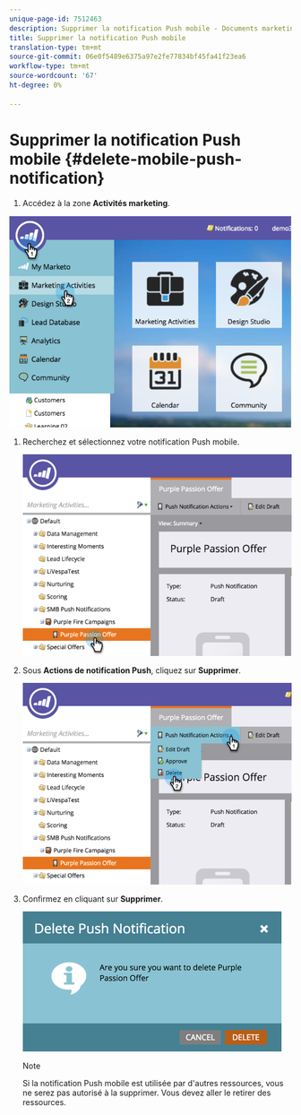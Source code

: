 ```yaml
---
unique-page-id: 7512463
description: Supprimer la notification Push mobile - Documents marketing - Documentation du produit
title: Supprimer la notification Push mobile
translation-type: tm+mt
source-git-commit: 06e0f5489e6375a97e2fe77834bf45fa41f23ea6
workflow-type: tm+mt
source-wordcount: '67'
ht-degree: 0%

---
```



# Supprimer la notification Push mobile {#delete-mobile-push-notification}

1. Accédez à la zone **Activités marketing**.

![](assets/image2015-4-22-18-3a42-3a36.png)

1. Recherchez et sélectionnez votre notification Push mobile.

   ![](assets/image2015-4-22-18-3a43-3a21.png)

1. Sous **Actions de notification Push**, cliquez sur **Supprimer**.

   ![](assets/image2015-4-22-18-3a43-3a38.png)

1. Confirmez en cliquant sur **Supprimer**.

   ![](assets/image2015-4-22-18-3a43-3a51.png)

   >[!NOTE]
   >
   >Si la notification Push mobile est utilisée par d&#39;autres ressources, vous ne serez pas autorisé à la supprimer. Vous devez aller le retirer des ressources.
